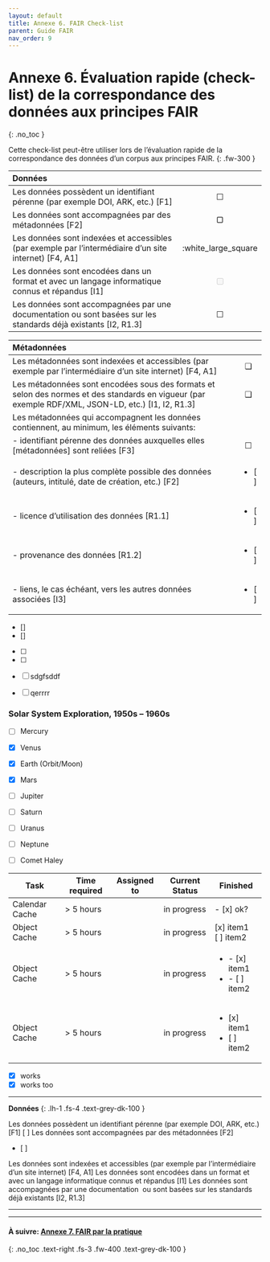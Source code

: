 ```yaml
---
layout: default
title: Annexe 6. FAIR Check-list
parent: Guide FAIR
nav_order: 9
---
```


# Annexe 6. Évaluation rapide (check-list) de la correspondance des données aux principes FAIR
{: .no_toc }

Cette check-list peut-être utiliser lors de l’évaluation rapide de la correspondance des données d’un corpus aux principes FAIR.
{: .fw-300 }

| Données  		   |			 |
:------------------|:-----------:|
| Les données possèdent un identifiant pérenne (par exemple DOI, ARK, etc.) [F1]   | ☐ |
| Les données sont accompagnées par des métadonnées [F2] | &#x25a2; |
| Les données sont indexées et accessibles (par exemple par l’intermédiaire d’un site internet) [F4, A1] |	 :white_large_square |
| Les données sont encodées dans un format et avec un langage informatique connus et répandus [I1] | <input type="checkbox" disabled /> |
| Les données sont accompagnées par une documentation ou sont basées sur les standards déjà existants [I2, R1.3] | &#9744; |

| Métadonnées  		   |			 |
:------------------|:-----------:|
| Les métadonnées sont indexées et accessibles (par exemple par l’intermédiaire d’un site internet) [F4, A1]   | &#x274f; |
| Les métadonnées sont encodées sous des formats et selon des normes et des standards en vigueur (par exemple RDF/XML, JSON-LD, etc.) [I1, I2, R1.3] |	&#x2751; |
| Les métadonnées qui accompagnent les données contiennent, au minimum, les éléments suivants: | |
| <span class="margin-left">- identifiant pérenne des données auxquelles elles [métadonnées] sont reliées [F3]</span> | &#x2610; |
| <span class="margin-left">- description la plus complète possible des données (auteurs, intitulé, date de création, etc.) [F2]</span> | <ul><li>[ ]</li></ul> |
| <span class="margin-left">- licence d’utilisation des données [R1.1]</span> | <ul><li>[ ]</li></ul> |
| <span class="margin-left">- provenance des données [R1.2]</span> | <ul><li>[ ]</li></ul> |
| <span class="margin-left">- liens, le cas échéant, vers les autres données associées [I3]</span> | <ul><li>[ ]</li></ul> |

- []
- []

- [ ]
- [ ]

- [ ] sdgfsddf
- [ ] qerrrr

### Solar System Exploration, 1950s – 1960s

- [ ] Mercury
- [x] Venus
- [x] Earth (Orbit/Moon)
- [x] Mars
- [ ] Jupiter
- [ ] Saturn
- [ ] Uranus
- [ ] Neptune
- [ ] Comet Haley


| Task           | Time required | Assigned to   | Current Status | Finished | 
|----------------|---------------|---------------|----------------|-----------|
| Calendar Cache | > 5 hours  |  | in progress | - [x] ok?
| Object Cache   | > 5 hours  |  | in progress | [x] item1<br/>[ ] item2
| Object Cache   | > 5 hours  |  | in progress | <ul><li>- [x] item1</li><li>- [ ] item2</li></ul>
| Object Cache   | > 5 hours  |  | in progress | <ul><li>[x] item1</li><li>[ ] item2</li></ul>


- [x] works
- [x] works too

******************

**Données**
{: .lh-1 .fs-4 .text-grey-dk-100 }

Les données possèdent un identifiant pérenne (par exemple DOI, ARK, etc.) [F1]	 [ ]
Les données sont accompagnées par des métadonnées [F2]	 <ul><li>[ ]</li></ul>
Les données sont indexées et accessibles (par exemple par l’intermédiaire d’un site internet) [F4, A1]
Les données sont encodées dans un format et avec un langage informatique connus et répandus [I1]
Les données sont accompagnées par une documentation  ou sont basées sur les standards déjà existants [I2, R1.3]

******************

---

#### À suivre: [Annexe 7. FAIR par la pratique](/docs/fair-guide/annexe-7)
{: .no_toc .text-right .fs-3 .fw-400 .text-grey-dk-100 }